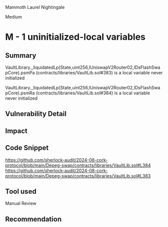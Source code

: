 Mammoth Laurel Nightingale

Medium

# M - 1 uninitialized-local variables

## Summary


VaultLibrary._liquidatedLp(State,uint256,IUniswapV2Router02,IDsFlashSwapCore).psmPa (contracts/libraries/VaultLib.sol#383) is a local variable never initialized

VaultLibrary._liquidatedLp(State,uint256,IUniswapV2Router02,IDsFlashSwapCore).psmRa (contracts/libraries/VaultLib.sol#384) is a local variable never initialized


## Vulnerability Detail

## Impact

## Code Snippet

https://github.com/sherlock-audit/2024-08-cork-protocol/blob/main/Depeg-swap/contracts/libraries/VaultLib.sol#L384
https://github.com/sherlock-audit/2024-08-cork-protocol/blob/main/Depeg-swap/contracts/libraries/VaultLib.sol#L383

## Tool used

Manual Review

## Recommendation